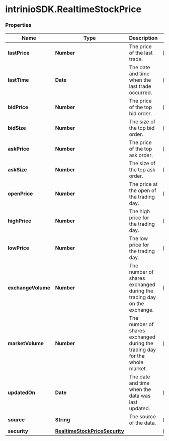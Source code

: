 # intrinioSDK.RealtimeStockPrice

### Properties
Name | Type | Description | Notes
------------ | ------------- | ------------- | -------------
**lastPrice** | **Number** | The price of the last trade. | [optional] 
**lastTime** | **Date** | The date and time when the last trade occurred. | [optional] 
**bidPrice** | **Number** | The price of the top bid order. | [optional] 
**bidSize** | **Number** | The size of the top bid order. | [optional] 
**askPrice** | **Number** | The price of the top ask order. | [optional] 
**askSize** | **Number** | The size of the top ask order. | [optional] 
**openPrice** | **Number** | The price at the open of the trading day. | [optional] 
**highPrice** | **Number** | The high price for the trading day. | [optional] 
**lowPrice** | **Number** | The low price for the trading day. | [optional] 
**exchangeVolume** | **Number** | The number of shares exchanged during the trading day on the exchange. | [optional] 
**marketVolume** | **Number** | The number of shares exchanged during the trading day for the whole market. | [optional] 
**updatedOn** | **Date** | The date and time when the data was last updated. | [optional] 
**source** | **String** | The source of the data. | [optional] 
**security** | [**RealtimeStockPriceSecurity**](RealtimeStockPriceSecurity.md) |  | [optional] 


